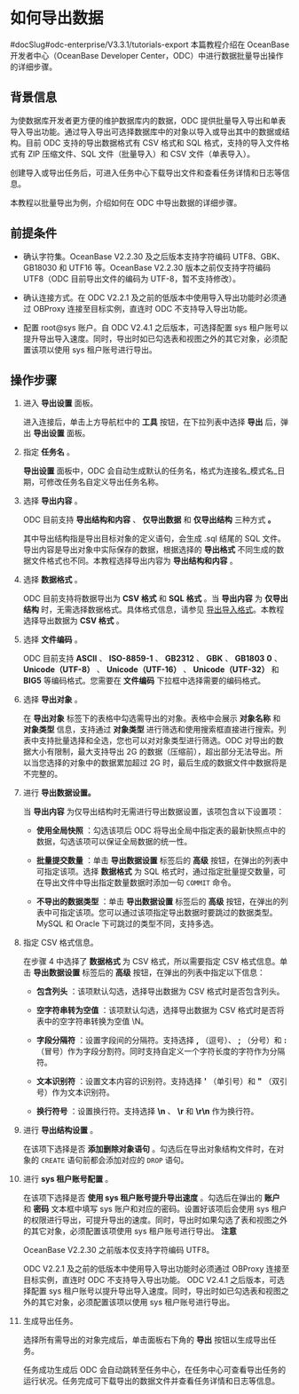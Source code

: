 如何导出数据 
===========================
#docSlug#odc-enterprise/V3.3.1/tutorials-export
本篇教程介绍在 OceanBase 开发者中心（OceanBase Developer Center，ODC）中进行数据批量导出操作的详细步骤。

背景信息 
-------------------------

为使数据库开发者更方便的维护数据库内的数据，ODC 提供批量导入导出和单表导入导出功能。通过导入导出可选择数据库中的对象以导入或导出其中的数据或结构。目前 ODC 支持的导出数据格式有 CSV 格式和 SQL 格式，支持的导入文件格式有 ZIP 压缩文件、SQL 文件（批量导入）和 CSV 文件（单表导入）。

创建导入或导出任务后，可进入任务中心下载导出文件和查看任务详情和日志等信息。

本教程以批量导出为例，介绍如何在 ODC 中导出数据的详细步骤。

前提条件 
-------------------------

* 确认字符集。OceanBase V2.2.30 及之后版本支持字符编码 UTF8、GBK、GB18030 和 UTF16 等。OceanBase V2.2.30 版本之前仅支持字符编码 UTF8（ODC 目前导出文件的编码为 UTF-8，暂不支持修改）。

  

* 确认连接方式。在 ODC V2.2.1 及之前的低版本中使用导入导出功能时必须通过 OBProxy 连接至目标实例，直连时 ODC 不支持导入导出功能。

  

* 配置 root@sys 账户。自 ODC V2.4.1 之后版本，可选择配置 sys 租户账号以提升导出导入速度。同时，导出时如已勾选表和视图之外的其它对象，必须配置该项以使用 sys 租户账号进行导出。

  




操作步骤 
-------------------------

1. 进入 **导出设置** 面板。

   进入连接后，单击上方导航栏中的 **工具** 按钮，在下拉列表中选择 **导出** 后，弹出 **导出设置** 面板。
   

2. 指定 **任务名** 。

   **导出设置** 面板中，ODC 会自动生成默认的任务名，格式为连接名_模式名_日期，可修改任务名自定义导出任务名称。
   

3. 选择 **导出内容** 。

   ODC 目前支持 **导出结构和内容** 、 **仅导出数据** 和 **仅导出结构** 三种方式 **。** 

   其中导出结构指是导出目标对象的定义语句，会生成 .sql 结尾的 SQL 文件。导出内容是导出对象中实际保存的数据，根据选择的 **导出格式** 不同生成的数据文件格式也不同。本教程选择导出内容为 **导出结构和内容** 。
   

4. 选择 **数据格式** 。

   ODC 目前支持将数据导出为 **CSV 格式** 和 **SQL 格式** 。当 **导出内容** 为 **仅导出结构** 时，无需选择数据格式。具体格式信息，请参见 [导出导入格式](../7.client-odc-user-guide/5.client-odc-use-tools/1.client-odc-data-export-and-import/2.client-odc-export-and-import-formats.md)。本教程选择导出数据为 **CSV 格式** 。
   

5. 选择 **文件编码** 。

   ODC 目前支持 **ASCII** 、 **ISO-8859-1** 、 **GB2312** 、 **GBK** 、 **GB1803** **0** 、 **Unicode（UTF-8）** 、 **Unicode（UTF-16）** 、 **Unicode（UTF-32）** 和 **BIG5** 等编码格式。您需要在 **文件编码** 下拉框中选择需要的编码格式。
   

6. 选择 **导出对象** 。

   在 **导出对象** 标签下的表格中勾选需导出的对象。表格中会展示 **对象名称** 和 **对象类型** 信息，支持通过 **对象类型** 进行筛选和使用搜索框直接进行搜索。列表中支持批量选择和全选，您也可以对对象类型进行筛选。ODC 对导出的数据大小有限制，最大支持导出 2G 的数据（压缩前），超出部分无法导出。所以当您选择的对象中的数据累加超过 2G 时，最后生成的数据文件中数据将是不完整的。
   

7. 进行 **导出数据设置。** 

   当 **导出内容** 为仅导出结构时无需进行导出数据设置，该项包含以下设置项：
   * **使用全局快照** ：勾选该项后 ODC 将导出全局中指定表的最新快照点中的数据，勾选该项可以保证全局数据的统一性。

     
   
   * **批量提交数量** ：单击 **导出数据设置** 标签后的 **高级** 按钮，在弹出的列表中可指定该项。选择 **数据格式** 为 SQL 格式时，通过指定批量提交数量，可在导出文件中导出指定数量数据时添加一句 `COMMIT` 命令。

     
   
   * **不导出的数据类型** ：单击 **导出数据设置** 标签后的 **高级** 按钮，在弹出的列表中可指定该项。您可以通过该项指定导出数据时要跳过的数据类型。MySQL 和 Oracle 下可跳过的类型不同，支持多选。

     
   

   

8. 指定 CSV 格式信息。

   在步骤 4 中选择了 **数据格式** 为 CSV 格式，所以需要指定 CSV 格式信息。单击 **导出数据设置** 标签后的 **高级** 按钮，在弹出的列表中指定以下信息：
   * **包含列头** ：该项默认勾选，选择导出数据为 CSV 格式时是否包含列头。

     
   
   * **空字符串转为空值** ：该项默认勾选，选择导出数据为 CSV 格式时是否将表中的空字符串转换为空值 \\N。

     
   
   * **字段分隔符** ：设置字段间的分隔符。支持选择 **,** （逗号）、 **;** （分号）和 **:** （冒号）作为字段分割符。同时支持自定义一个字符长度的字符作为分隔符。

     
   
   * **文本识别符** ：设置文本内容的识别符。支持选择 **'** （单引号）和 **"** （双引号）作为文本识别符。

     
   
   * **换行符号** ：设置换行符。支持选择 **\\n** 、 **\\r** 和 **\\r\\n** 作为换行符。

     
   

   

9.  进行 **导出结构设置** 。

    在该项下选择是否 **添加删除对象语句** 。勾选后在导出对象结构文件时，在对象的 `CREATE` 语句前都会添加对应的 `DROP` 语句。
    

10. 进行 **sys 租户账号配置** 。

    在该项下选择是否 **使用 sys 租户账号提升导出速度** 。勾选后在弹出的 **账户** 和 **密码** 文本框中填写 sys 账户和对应的密码。设置好该项后会使用 sys 租户的权限进行导出，可提升导出的速度。同时，导出时如果勾选了表和视图之外的其它对象，必须配置该项使用 sys 租户账号进行导出。
    **注意**

    

    OceanBase V2.2.30 之前版本仅支持字符编码 UTF8。

    ODC V2.2.1 及之前的低版本中使用导入导出功能时必须通过 OBProxy 连接至目标实例，直连时 ODC 不支持导入导出功能。
    ODC V2.4.1 之后版本，可选择配置 sys 租户账号以提升导出导入速度。同时，导出时如已勾选表和视图之外的其它对象，必须配置该项以使用 sys 租户账号进行导出。
    

11. 生成导出任务。

    选择所有需导出的对象完成后，单击面板右下角的 **导出** 按钮以生成导出任务。

    任务成功生成后 ODC 会自动跳转至任务中心，在任务中心可查看导出任务的运行状况。任务完成可下载导出的数据文件并查看任务详情和日志等信息。
    




